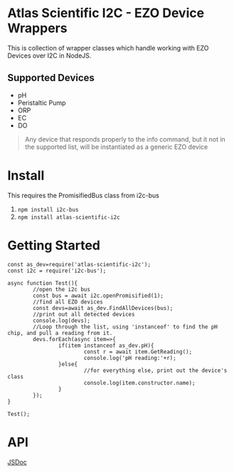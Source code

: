 # Atlas Scientific I2C - EZO Device Wrappers

This is collection of wrapper classes which handle working with EZO Devices over I2C in NodeJS.

## Supported Devices

* pH
* Peristaltic Pump
* ORP
* EC
* DO

> Any device that responds properly to the info command, but it not in the supported list, will be instantiated as a generic EZO device

# Install

This requires the PromisifiedBus class from i2c-bus
1. `npm install i2c-bus`
2. `npm install atlas-scientific-i2c`

# Getting Started



```
const as_dev=require('atlas-scientific-i2c');
const i2c = require('i2c-bus');

async function Test(){
        //open the i2c bus
        const bus = await i2c.openPromisified(1);
        //find all EZO devices
        const devs=await as_dev.FindAllDevices(bus);
        //print out all detected devices
        console.log(devs);
        //Loop through the list, using 'instanceof' to find the pH chip, and pull a reading from it.
        devs.forEach(async item=>{
                if(item instanceof as_dev.pH){
                        const r = await item.GetReading();
                        console.log('pH reading:'+r);
                }else{
                        //for everything else, print out the device's class
                        console.log(item.constructor.name);
                }
        });
}

Test();
```

# API

[JSDoc](api.md)